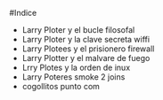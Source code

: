 #Indice

* Larry Ploter y el bucle filosofal
* Larry Ploter y la clave secreta wiffi
* Larry Plotees y el prisionero firewall
* Larry Plotter y el malvare de fuego
* Lrry Plotes y la orden de inux
* Larry Poteres smoke 2 joins 
* cogollitos punto com 
